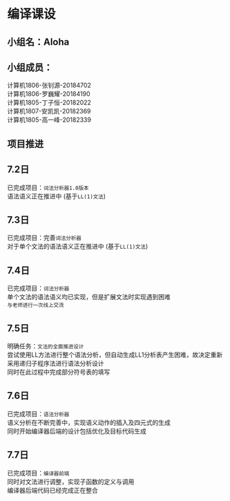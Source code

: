# 编译课设

小组名：Aloha  
----

小组成员：
---
计算机1806-张钊源-20184702  
计算机1806-罗巍耀-20184190  
计算机1805-丁子恒-20182022  
计算机1807-安凯凯-20182369  
计算机1805-高一峰-20182339  

项目推进
----
7.2日
--
已完成项目：`词法分析器1.0版本` <br>
语法语义正在推进中  (基于`LL(1)文法`)   <br>

7.3日
--
已完成项目：完善`词法分析器`   <br>
对于单个文法的语法语义正在推进中  (基于`LL(1)文法`)  <br>

7.4日
--
已完成项目：`词法分析器`   <br>
单个文法的语法语义均已实现，但是扩展文法时实现遇到困难 <br>
`与老师进行一次线上交流` <br>

7.5日
--

明确任务：`文法的全面推进设计`   <br>
尝试使用LL方法进行整个语法分析，但自动生成LL1分析表产生困难，故决定重新采用递归子程序法进行语法分析设计 <br>
同时在此过程中完成部分符号表的填写 <br>


7.6日
--
已完成项目：`语法分析器`   <br>
语义分析在不断完善中，实现语义动作的插入及四元式的生成 <br>
同时开始编译器后端的设计包括优化及目标代码生成 <br>

7.7日
--
已完成项目：`编译器前端`   <br>
同时对文法进行调整，实现子函数的定义与调用 <br>
编译器后端代码已经完成正在整合 <br>
